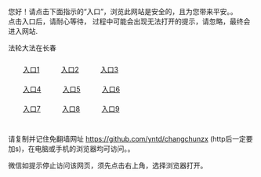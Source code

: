 您好！请点击下面指示的“入口”，浏览此网站是安全的，且为您带来平安。。 <br/>
点击入口后，请耐心等待， 过程中可能会出现无法打开的提示，请忽略，最终会进入网站. </br>

法轮大法在长春<br/>
<div style="padding:10px"><a style="margin:20px" target="_blank" href="https://drxaw336fbfq2.cloudfront.net/2Qpsp?oqyhok" id="ccLink1" rel="nofollow">入口1</a> <a target="_blank" style="margin:20px" href="https://d2y1sqa2vjahpn.cloudfront.net/2Qpsp?lmmbboc" id="ccLink2" rel="nofollow">入口2</a> <a style="margin:20px" target="_blank" href="https://d2i1k4sk1fqih0.cloudfront.net/2Qpsp?enuqfdxi" id="ccLink3" rel="nofollow">入口3</a></div>

<div style="padding:10px" ><a style="margin:20px" target="_blank" href="https://drxaw336fbfq2.cloudfront.net/2Qpsp?oqyhok" id="ccLink4" rel="nofollow">入口4</a> <a style="margin:20px" href="https://d2y1sqa2vjahpn.cloudfront.net/2Qpsp?lmmbboc" target="_blank" id="ccLink5" rel="nofollow">入口5</a> <a style="margin:20px" href="https://d2i1k4sk1fqih0.cloudfront.net/2Qpsp?enuqfdxi" target="_blank" id="ccLink6" rel="nofollow">入口6</a></div>

<div style="padding:10px"><a style="margin:20px" target="_blank" href="https://drxaw336fbfq2.cloudfront.net/2Qpsp?oqyhok" id="ccLink7" rel="nofollow">入口7</a> <a style="margin:20px" href="https://d2y1sqa2vjahpn.cloudfront.net/2Qpsp?lmmbboc" target="_blank" id="ccLink8" rel="nofollow">入口8</a> <a style="margin:20px" target="_blank" href="https://d2i1k4sk1fqih0.cloudfront.net/2Qpsp?enuqfdxi" id="ccLink9" rel="nofollow">入口9</a></div>

<br/>



请复制并记住免翻墙网址 https://github.com/yntd/changchunzx (http后一定要加s)，在电脑或手机的浏览器均可访问。。<br/>

微信如提示停止访问该网页，须先点击右上角，选择浏览器打开。
